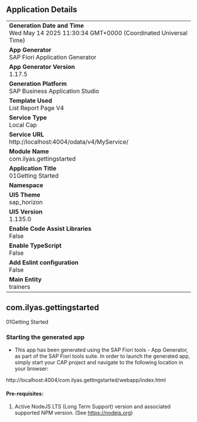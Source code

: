 ## Application Details
|               |
| ------------- |
|**Generation Date and Time**<br>Wed May 14 2025 11:30:34 GMT+0000 (Coordinated Universal Time)|
|**App Generator**<br>SAP Fiori Application Generator|
|**App Generator Version**<br>1.17.5|
|**Generation Platform**<br>SAP Business Application Studio|
|**Template Used**<br>List Report Page V4|
|**Service Type**<br>Local Cap|
|**Service URL**<br>http://localhost:4004/odata/v4/MyService/|
|**Module Name**<br>com.ilyas.gettingstarted|
|**Application Title**<br>01Getting Started|
|**Namespace**<br>|
|**UI5 Theme**<br>sap_horizon|
|**UI5 Version**<br>1.135.0|
|**Enable Code Assist Libraries**<br>False|
|**Enable TypeScript**<br>False|
|**Add Eslint configuration**<br>False|
|**Main Entity**<br>trainers|

## com.ilyas.gettingstarted

01Getting Started

### Starting the generated app

-   This app has been generated using the SAP Fiori tools - App Generator, as part of the SAP Fiori tools suite.  In order to launch the generated app, simply start your CAP project and navigate to the following location in your browser:

http://localhost:4004/com.ilyas.gettingstarted/webapp/index.html

#### Pre-requisites:

1. Active NodeJS LTS (Long Term Support) version and associated supported NPM version.  (See https://nodejs.org)


